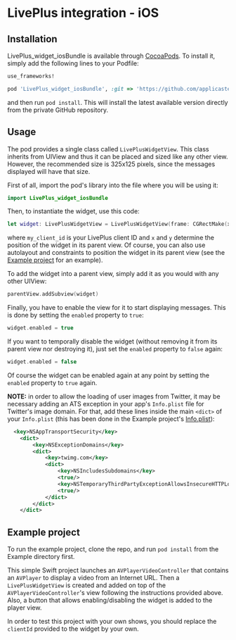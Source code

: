 # LivePlus integration - iOS

## Installation

LivePlus_widget_iosBundle is available through
[CocoaPods](http://cocoapods.org). To install it, simply add the following lines
to your Podfile:

```ruby
use_frameworks!

pod 'LivePlus_widget_iosBundle', :git => 'https://github.com/applicaster/LivePlus_widget_iosBundle'
```

and then run `pod install`. This will install the latest available version directly from the private GitHub
repository.

## Usage

The pod provides a single class called `LivePlusWidgetView`. This class inherits
from UIView and thus it can be placed and sized like any other view. However,
the recommended size is 325x125 pixels, since the messages  displayed will have
that size.

First of all, import the pod's library into the file where you will be using it:

```swift
import LivePlus_widget_iosBundle
```

Then, to instantiate the widget, use this code:

```swift
let widget: LivePlusWidgetView = LivePlusWidgetView(frame: CGRectMake(x, y, 325, 125), clientId: "my_client_id")
```

where `my_client_id` is your LivePlus client ID and `x` and `y` determine the
position of the widget in its parent view. Of course, you can also use
autolayout and constraints to position the widget in its parent view (see the
[Example project](https://github.com/applicaster/LivePlus_widget_iosBundle/Example/LivePlus_widget_iosBundle/ViewController.swift) for an
example).

To add the widget into a parent view, simply add it as you would with any other
UIView:

```swift
parentView.addSubview(widget)
```

Finally, you have to enable the view for it to start displaying messages. This
is done by setting the `enabled` property to `true`:

```swift
widget.enabled = true
```

If you want to temporally disable the widget (without removing it from its
parent view nor destroying it), just set the `enabled` property to `false`
again:

```swift
widget.enabled = false
```

Of course the widget can be enabled again at any point by setting the `enabled`
property to `true` again.

**NOTE:** in order to allow the loading of user images from Twitter, it may be
necessary adding an ATS exception in your app's `Info.plist` file for Twitter's
image domain. For that, add these lines inside the main `<dict>` of your
`Info.plist` (this has been done in the Example project's
[Info.plist](https://github.com/applicaster/LivePlus_widget_iosBundle/Example/LivePlus_widget_iosBundle/Info.plist)):

```xml
  <key>NSAppTransportSecurity</key>
	<dict>
		<key>NSExceptionDomains</key>
		<dict>
			<key>twimg.com</key>
			<dict>
				<key>NSIncludesSubdomains</key>
				<true/>
				<key>NSTemporaryThirdPartyExceptionAllowsInsecureHTTPLoads</key>
				<true/>
			</dict>
		</dict>
	</dict>
```

## Example project

To run the example project, clone the repo, and run `pod install` from the
Example directory first.

This simple Swift project launches an `AVPlayerVideoController` that contains an
`AVPlayer` to display a video from an Internet URL. Then a `LivePlusWidgetView`
is created and added on top of the `AVPlayerVideoController`'s view following
the instructions provided above. Also, a button that allows enabling/disabling
the widget is added to the player view.

In order to test this project with your own shows, you should replace the
`clientId` provided to the widget by your own.
